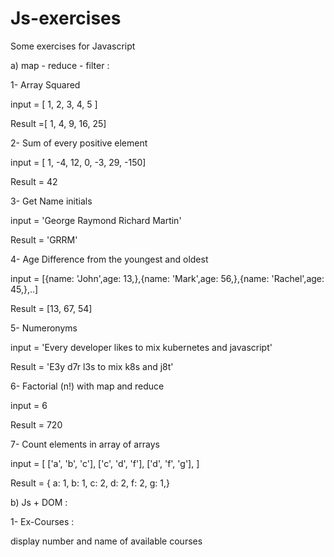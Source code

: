 # Js-exercises
Some exercises for Javascript

a) map - reduce - filter :

  1- Array Squared
  
  input = [ 1, 2, 3, 4, 5 ]
  
  Result =[ 1, 4, 9, 16, 25]
  
  2- Sum of every positive element
  
  input = [ 1, -4, 12, 0, -3, 29, -150]
  
  Result = 42
  
  3- Get Name initials
  
  input = 'George Raymond Richard Martin'
  
  Result = 'GRRM'
  
  4- Age Difference from the youngest and oldest
  
  input = [{name: 'John',age: 13,},{name: 'Mark',age: 56,},{name: 'Rachel',age: 45,},..]
  
  Result = [13, 67, 54]
  
  5- Numeronyms
  
  input = 'Every developer likes to mix kubernetes and javascript'
  
  Result = 'E3y d7r l3s to mix k8s and j8t'
  
  6- Factorial (n!) with map and reduce
  
  input = 6 
  
  Result = 720
  
  7- Count elements in array of arrays
  
  input = [
    ['a', 'b', 'c'],
    ['c', 'd', 'f'],
    ['d', 'f', 'g'],
  ]
  
  Result = { a: 1, b: 1, c: 2, d: 2, f: 2, g: 1,}

b) Js + DOM :

1- Ex-Courses :

display number and name of available courses

